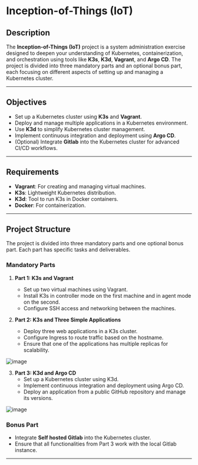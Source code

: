 # Inception-of-Things (IoT)

## Description

The **Inception-of-Things (IoT)** project is a system administration exercise designed to deepen your understanding of Kubernetes, containerization, and orchestration using tools like **K3s**, **K3d**, **Vagrant**, and **Argo CD**. The project is divided into three mandatory parts and an optional bonus part, each focusing on different aspects of setting up and managing a Kubernetes cluster.

---

## Objectives

- Set up a Kubernetes cluster using **K3s** and **Vagrant**.
- Deploy and manage multiple applications in a Kubernetes environment.
- Use **K3d** to simplify Kubernetes cluster management.
- Implement continuous integration and deployment using **Argo CD**.
- (Optional) Integrate **Gitlab** into the Kubernetes cluster for advanced CI/CD workflows.

---

## Requirements

- **Vagrant**: For creating and managing virtual machines.
- **K3s**: Lightweight Kubernetes distribution.
- **K3d**: Tool to run K3s in Docker containers.
- **Docker**: For containerization.

---

## Project Structure

The project is divided into three mandatory parts and one optional bonus part. Each part has specific tasks and deliverables.

### Mandatory Parts

1. **Part 1: K3s and Vagrant**
   - Set up two virtual machines using Vagrant.
   - Install K3s in controller mode on the first machine and in agent mode on the second.
   - Configure SSH access and networking between the machines.

2. **Part 2: K3s and Three Simple Applications**
   - Deploy three web applications in a K3s cluster.
   - Configure Ingress to route traffic based on the hostname.
   - Ensure that one of the applications has multiple replicas for scalability.
  
  ![image](https://github.com/user-attachments/assets/beb970dc-b013-4ef6-8a48-993ed103dfe9)

3. **Part 3: K3d and Argo CD**
   - Set up a Kubernetes cluster using K3d.
   - Implement continuous integration and deployment using Argo CD.
   - Deploy an application from a public GitHub repository and manage its versions.


  ![image](https://github.com/user-attachments/assets/9b6257d4-f65e-4de7-8582-a0c80db16917)

### Bonus Part

- Integrate **Self hosted Gitlab** into the Kubernetes cluster.
- Ensure that all functionalities from Part 3 work with the local Gitlab instance.

---

